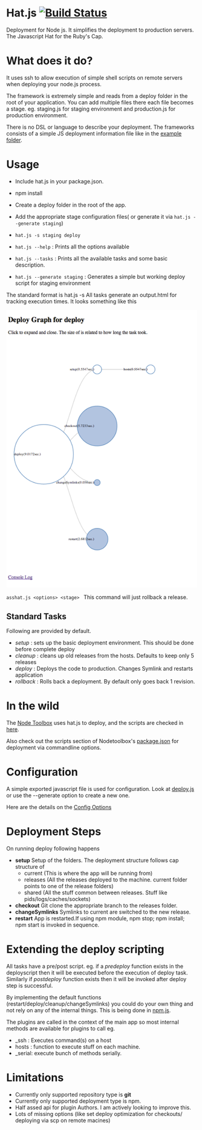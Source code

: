 Hat.js [![Build Status](https://secure.travis-ci.org/sreeix/hat.js.png?branch=master)](http://travis-ci.org/sreeix/hat.js)
========

Deployment for Node js. It simplifies the deployment to production servers.
The Javascript Hat for the Ruby's Cap.


What does it do?
================

It uses ssh to allow execution of simple shell scripts on remote servers when deploying your node.js process.

The framework is extremely simple and reads from a deploy folder in the root of your application. You can add multiple files there each file becomes a stage. eg. staging.js for staging environment and production.js for production environment.



There is no DSL or language to describe your deployment. The frameworks consists of a simple JS deployment information file like in the [example folder](https://github.com/sreeix/hat.js/blob/master/examples/deploy.js).

Usage
======

* Include hat.js in your package.json.
* npm install
* Create a deploy folder in the root of the app.
* Add the appropriate stage configuration files( or generate it via `hat.js --generate staging`)
* `hat.js -s staging deploy`

* `hat.js --help` : Prints all the options available
* `hat.js --tasks` : Prints all the available tasks and some basic description.
* `hat.js --generate staging` : Generates a simple but working deploy script for staging environment


The standard format is hat.js <options> -s <stage> <function>
All tasks generate an output.html for tracking execution times. It looks something like this

![Output File!](http://github.com/sreeix/hat.js/raw/master/images/deploygraph.png)



  `asshat.js <options> <stage> `
This command will just rollback a release.

Standard Tasks
--------------------

Following are provided by default.

  * _setup_ : sets up the basic deployment environment. This should be done before complete deploy
  * _cleanup_ : cleans up old releases from the hosts. Defaults to keep only 5 releases
  * _deploy_ : Deploys the code to production. Changes Symlink and restarts application
  * _rollback_ : Rolls back a deployment. By default only goes back 1 revision.

In the wild
===========
The [Node Toolbox](http://nodetoolbox.com) uses hat.js to deploy, and the scripts are checked in [here](https://github.com/sreeix/nodetoolbox2/tree/master/deploy).

Also check out the scripts section of Nodetoolbox's [package.json](https://github.com/sreeix/nodetoolbox2/blob/master/package.json) for deployment via commandline options.

Configuration
=============

A simple exported javascript file is used for configuration. Look at [deploy.js](https://github.com/sreeix/hat.js/blob/master/examples/deploy.js)
or use the --generate option to create a new one.

Here are the details on the [Config Options](https://github.com/sreeix/hat.js/wiki/Configuration)

Deployment Steps
==================
On running deploy following happens

* **setup** Setup of the folders. The deployment structure follows cap structure of
  * current (This is where the app will be running from)
  * releases (All the releases deployed to the machine. current folder points to one of the release folders)
  * shared (All the stuff common between releases. Stuff like pids/logs/caches/sockets)
* **checkout** Git clone the appropriate branch to the releases folder.
* **changeSymlinks** Symlinks to current are switched to the new release.
* **restart** App is restarted.If using npm module, npm stop; npm install; npm start is invoked in sequence.


Extending the deploy scripting
==============================

All tasks have a pre/post script. eg. if a *predeploy* function exists in the deployscript then it will be executed before the execution of deploy task. Similarly if *postdeploy* function exists  then it will be invoked after deploy step is successful.


By implementing the default functions (restart/deploy/cleanup/changeSymlinks) you could do your own thing and not rely on any of the internal things. This is being done in [npm.js](https://github.com/sreeix/hat.js/blob/master/lib/npm.js).

The plugins are called in the context of the main app so most internal methods are available for plugins to call eg.

* _ssh : Executes command(s) on a host
* hosts : function to execute stuff on each machine.
* _serial: execute bunch of methods serially.


Limitations
============

* Currently only supported repository type is **git**
* Currently only supported deployment type is npm.
* Half assed api for plugin Authors. I am actively looking to improve this.
* Lots of missing options (like set deploy optimization for checkouts/ deploying via scp on remote macines)

